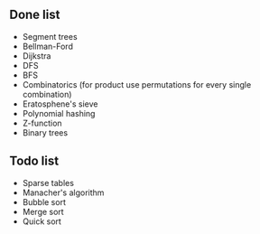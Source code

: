 ## Done list
- Segment trees
- Bellman-Ford
- Dijkstra
- DFS
- BFS
- Combinatorics (for product use permutations for every single combination)
- Eratosphene's sieve
- Polynomial hashing
- Z-function
- Binary trees

## Todo list
- Sparse tables
- Manacher's algorithm
- Bubble sort
- Merge sort
- Quick sort

